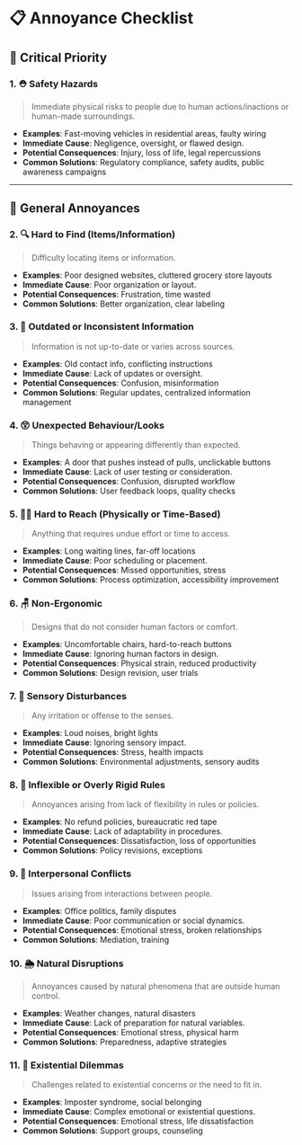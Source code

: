 # 📋 Annoyance Checklist

## 🚨 Critical Priority

### 1. ⛑️ Safety Hazards

> Immediate physical risks to people due to human actions/inactions or human-made surroundings.

- **Examples**: Fast-moving vehicles in residential areas, faulty wiring
- **Immediate Cause**: Negligence, oversight, or flawed design.
- **Potential Consequences**: Injury, loss of life, legal repercussions
- **Common Solutions**: Regulatory compliance, safety audits, public awareness campaigns

---

## 😤 General Annoyances

### 2. 🔍 Hard to Find (Items/Information)

> Difficulty locating items or information.

- **Examples**: Poor designed websites, cluttered grocery store layouts
- **Immediate Cause**: Poor organization or layout.
- **Potential Consequences**: Frustration, time wasted
- **Common Solutions**: Better organization, clear labeling

### 3. 📅 Outdated or Inconsistent Information

> Information is not up-to-date or varies across sources.

- **Examples**: Old contact info, conflicting instructions
- **Immediate Cause**: Lack of updates or oversight.
- **Potential Consequences**: Confusion, misinformation
- **Common Solutions**: Regular updates, centralized information management

### 4. 😲 Unexpected Behaviour/Looks

> Things behaving or appearing differently than expected.

- **Examples**: A door that pushes instead of pulls, unclickable buttons
- **Immediate Cause**: Lack of user testing or consideration.
- **Potential Consequences**: Confusion, disrupted workflow
- **Common Solutions**: User feedback loops, quality checks

### 5. 🏃‍♀️ Hard to Reach (Physically or Time-Based)

> Anything that requires undue effort or time to access.

- **Examples**: Long waiting lines, far-off locations
- **Immediate Cause**: Poor scheduling or placement.
- **Potential Consequences**: Missed opportunities, stress
- **Common Solutions**: Process optimization, accessibility improvement

### 6. 🪑 Non-Ergonomic

> Designs that do not consider human factors or comfort.

- **Examples**: Uncomfortable chairs, hard-to-reach buttons
- **Immediate Cause**: Ignoring human factors in design.
- **Potential Consequences**: Physical strain, reduced productivity
- **Common Solutions**: Design revision, user trials

### 7. 📣 Sensory Disturbances

> Any irritation or offense to the senses.

- **Examples**: Loud noises, bright lights
- **Immediate Cause**: Ignoring sensory impact.
- **Potential Consequences**: Stress, health impacts
- **Common Solutions**: Environmental adjustments, sensory audits

### 8. 📜 Inflexible or Overly Rigid Rules

> Annoyances arising from lack of flexibility in rules or policies.

- **Examples**: No refund policies, bureaucratic red tape
- **Immediate Cause**: Lack of adaptability in procedures.
- **Potential Consequences**: Dissatisfaction, loss of opportunities
- **Common Solutions**: Policy revisions, exceptions

### 9. 👫 Interpersonal Conflicts

> Issues arising from interactions between people.

- **Examples**: Office politics, family disputes
- **Immediate Cause**: Poor communication or social dynamics.
- **Potential Consequences**: Emotional stress, broken relationships
- **Common Solutions**: Mediation, training

### 10. 🌦️ Natural Disruptions

> Annoyances caused by natural phenomena that are outside human control.

- **Examples**: Weather changes, natural disasters
- **Immediate Cause**: Lack of preparation for natural variables.
- **Potential Consequences**: Emotional stress, physical harm
- **Common Solutions**: Preparedness, adaptive strategies

### 11. 💭 Existential Dilemmas

> Challenges related to existential concerns or the need to fit in.

- **Examples**: Imposter syndrome, social belonging
- **Immediate Cause**: Complex emotional or existential questions.
- **Potential Consequences**: Emotional stress, life dissatisfaction
- **Common Solutions**: Support groups, counseling
